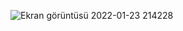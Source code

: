 ![Ekran görüntüsü 2022-01-23 214228](https://user-images.githubusercontent.com/78087809/150693137-667ae96f-18ba-49a0-a10f-b5a64bea7d87.png)
